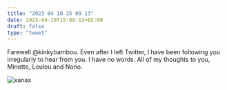 ```yaml
---
title: "2023 04 10 15 09 13"
date: 2023-04-10T15:09:13+02:00
draft: false
type: "tweet"
---
```


Farewell @kinkybambou. Even after I left Twitter, I have been following you irregularly to hear from you. I have no words. All of my thoughts to you, Minette, Loulou and Nono.

![xanax](/img/xanax.png)
